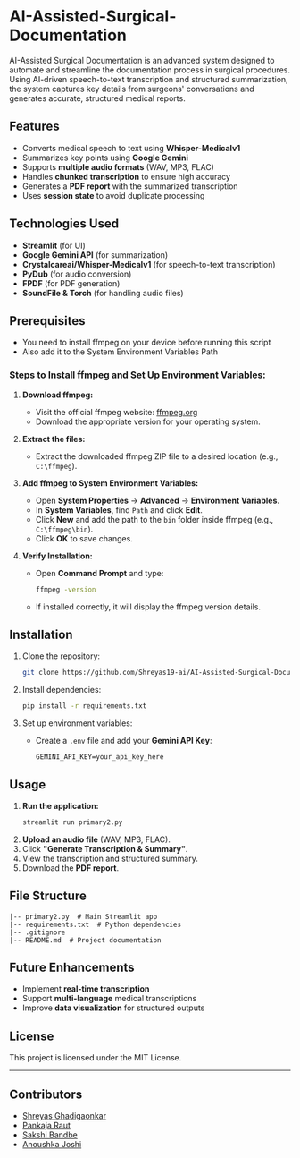 # AI-Assisted-Surgical-Documentation

AI-Assisted Surgical Documentation is an advanced system designed to automate and streamline the documentation process in surgical procedures. Using AI-driven speech-to-text transcription and structured summarization, the system captures key details from surgeons' conversations and generates accurate, structured medical reports.

## Features
- Converts medical speech to text using **Whisper-Medicalv1**
- Summarizes key points using **Google Gemini**
- Supports **multiple audio formats** (WAV, MP3, FLAC)
- Handles **chunked transcription** to ensure high accuracy
- Generates a **PDF report** with the summarized transcription
- Uses **session state** to avoid duplicate processing

## Technologies Used
- **Streamlit** (for UI)
- **Google Gemini API** (for summarization)
- **Crystalcareai/Whisper-Medicalv1** (for speech-to-text transcription)
- **PyDub** (for audio conversion)
- **FPDF** (for PDF generation)
- **SoundFile & Torch** (for handling audio files)

## Prerequisites
- You need to install ffmpeg on your device before running this script
- Also add it to the System Environment Variables Path

### Steps to Install ffmpeg and Set Up Environment Variables:

1. **Download ffmpeg:**
   - Visit the official ffmpeg website: [ffmpeg.org](https://ffmpeg.org/download.html)
   - Download the appropriate version for your operating system.

2. **Extract the files:**
   - Extract the downloaded ffmpeg ZIP file to a desired location (e.g., `C:\ffmpeg`).

3. **Add ffmpeg to System Environment Variables:**
   - Open **System Properties** → **Advanced** → **Environment Variables**.
   - In **System Variables**, find `Path` and click **Edit**.
   - Click **New** and add the path to the `bin` folder inside ffmpeg (e.g., `C:\ffmpeg\bin`).
   - Click **OK** to save changes.

4. **Verify Installation:**
   - Open **Command Prompt** and type:
     ```bash
     ffmpeg -version
     ```
   - If installed correctly, it will display the ffmpeg version details.

## Installation
1. Clone the repository:
   ```bash
   git clone https://github.com/Shreyas19-ai/AI-Assisted-Surgical-Documentation.git
   ```

2. Install dependencies:
   ```bash
   pip install -r requirements.txt
   ```

3. Set up environment variables:
   - Create a `.env` file and add your **Gemini API Key**:
     ```
     GEMINI_API_KEY=your_api_key_here
     ```

## Usage
1. **Run the application:**
   ```bash
   streamlit run primary2.py
   ```
2. **Upload an audio file** (WAV, MP3, FLAC).
3. Click **"Generate Transcription & Summary"**.
4. View the transcription and structured summary.
5. Download the **PDF report**.

## File Structure
```
|-- primary2.py  # Main Streamlit app
|-- requirements.txt  # Python dependencies
|-- .gitignore
|-- README.md  # Project documentation
```

## Future Enhancements
- Implement **real-time transcription**
- Support **multi-language** medical transcriptions
- Improve **data visualization** for structured outputs

## License
This project is licensed under the MIT License.

---
## Contributors
- [Shreyas Ghadigaonkar](https://github.com/Shreyas19-ai)
- [Pankaja Raut](https://github.com/pankajaraut)
- [Sakshi Bandbe](https://github.com/Sakshi4Med)
- [Anoushka Joshi](https://github.com/02Anoushka)

